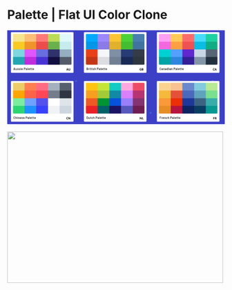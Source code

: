 # Palette | Flat UI Color Clone 
![image](https://github.com/JeanFragaJS/colors-react-app/blob/master/assets/clone.png?raw=true)


<img src="http://g.recordit.co/jCexho5d4P.gif" width="500" height="350"/>

